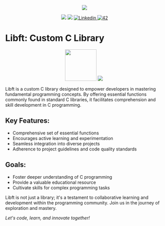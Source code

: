 <p align="center">
   <a href="https://www.youtube.com/watch?v=dQw4w9WgXcQ" target="_blank"><img src="https://images.velog.io/images/paul2021_r/post/0ab1a279-d882-4651-aacd-adf354d90ec2/libft.png"></a>
</p>

<p align="center">
	<img src="https://img.shields.io/badge/status-Creating-success?color=%231ffab9&style=flat-square"/>
	<img src="https://img.shields.io/github/last-commit/Juskocode/libft.-Custom_C_library?color=%2312bab9&style=flat-square"/>
	<a href='https://www.linkedin.com/in/andre-freitas-331006215/' target="_blank">
		<img alt='Linkedin' src='https://img.shields.io/badge/LinkedIn-100000?style=flat-square&logo=Linkedin&logoColor=white&labelColor=0A66C2&color=0A66C2'/>
	</a>
	<a href='https://profile.intra.42.fr/users/aaires-d' target="_blank">
		<img alt='42' src='https://img.shields.io/badge/Porto-100000?style=flat-square&logo=42&logoColor=white&labelColor=000000&color=000000'/>
	</a>
</p>

# Libft: Custom C Library

<p align="center">
	<img src= "https://user-images.githubusercontent.com/88405217/192701681-4ed74a77-859f-4993-a71f-57328145951c.png" width="100" height="100"/>
	<img src= "https://user-images.githubusercontent.com/85964972/132143244-c89cd42b-ec35-4bb0-a348-3370efc89db2.png"/>
	<img src = "">
</p>
Libft is a custom C library designed to empower developers in mastering fundamental programming concepts. By offering essential functions commonly found in standard C libraries, it facilitates comprehension and skill development in C programming. 

## Key Features:
- Comprehensive set of essential functions
- Encourages active learning and experimentation
- Seamless integration into diverse projects
- Adherence to project guidelines and code quality standards

## Goals:
- Foster deeper understanding of C programming
- Provide a valuable educational resource
- Cultivate skills for complex programming tasks

Libft is not just a library; it's a testament to collaborative learning and development within the programming community. Join us in the journey of exploration and mastery.

*Let's code, learn, and innovate together!*

